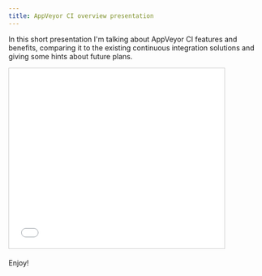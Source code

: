 ```yaml
---
title: AppVeyor CI overview presentation
---
```


In this short presentation I'm talking about AppVeyor CI features and benefits, comparing it to the existing continuous integration solutions and giving some hints about future plans.

<iframe src="//www.slideshare.net/slideshow/embed_code/26764707" width="425" height="355" style="border:1px solid #CCC; border-width:1px; margin-bottom:5px; max-width: 100%;" allowfullscreen></iframe>

Enjoy!
